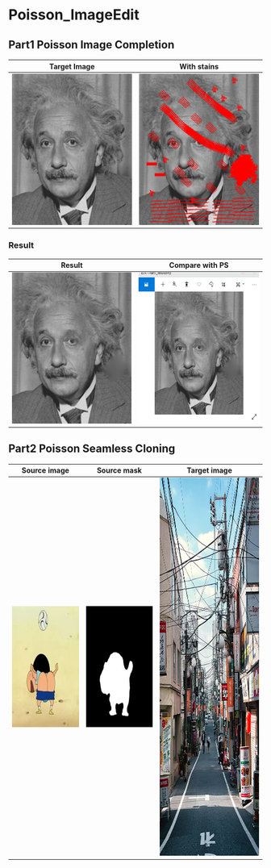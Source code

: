 # Poisson_ImageEdit

## Part1 Poisson Image Completion
|Target Image| With stains |
|---|---|
|<img src="./results/einstein.jpg" height="300px" width="250px" >|<img src="./results/einsteinSample.bmp" height="300px" width="250px" >|


### Result
|Result|Compare with PS|
|---|---|
|<img src="./results/Part1_result.bmp" height="300px" width="250px" >|<img src="./results/Part1_compare.gif" height="300px" width="250px" >|


## Part2 Poisson Seamless Cloning
|Source image| Source mask | Target image|
|---|---|---|
|<img src="./results/pupu.jpg" height="240px" width="300px" >|<img src="./results/pupu_mask.jpg" height="240px" width="300px" >|<img src="./results/street.jpg" height="750px" width="500px" >
